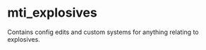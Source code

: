 mti_explosives
===================

Contains config edits and custom systems for anything relating to explosives.
